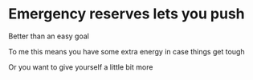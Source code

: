 # Emergency reserves lets you push

Better than an easy goal

To me this means you have some extra energy in case things get tough

Or you want to give yourself a little bit more